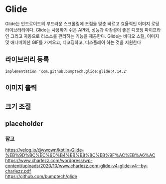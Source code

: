 # Glide
Glide는 안드로이드의 부드러운 스크롤링에 초점을 맞춘 빠르고 효율적인 이미지 로딩 라이브러리이다. Glide는 사용하기 쉬운 API와, 성능과 확장성이 좋은 디코딩 파이프라인 그리고 자동으로 리소스를 관리하는 기능을 제공한다. Glide는 비디오 스틸, 이미지 및 애니메이션 GIF를 가져오고, 디코딩하고, 디스플레이 하는 것을 지원한다
## 라이브러리 등록
``` korlin
implementation 'com.github.bumptech.glide:glide:4.14.2'
```
## 이미지 출력

## 크기 조절


## placeholder


### 참고
https://velog.io/@ywown/kotlin-Glide-%EB%9D%BC%EC%9D%B4%EB%B8%8C%EB%9F%AC%EB%A6%AC   
https://www.charlezz.com/wordpress/wp-content/uploads/2020/10/www.charlezz.com-glide-v4-glide-v4--by-charlezz.pdf    
https://github.com/bumptech/glide     






